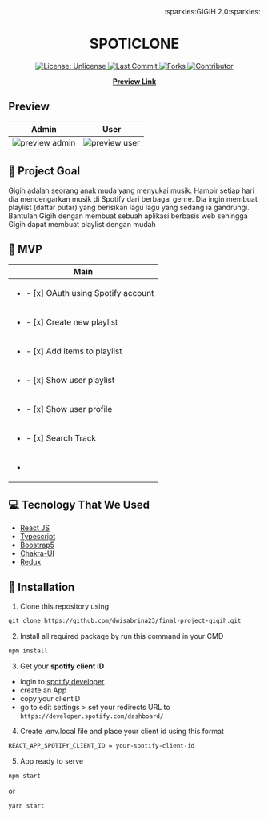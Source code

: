 <p align="right">:sparkles:GIGIH 2.0:sparkles:</p>
<h1 align="center">SPOTICLONE</h1>

<p align="center">
<a href="http://unlicense.org/">
<img src="https://img.shields.io/github/license/dwisabrina23/final-project-gigih?style=flat-square" alt="License: Unlicense">
</a>

<a href="https://github.com/dwisabrina23/final-project-gigih">
<img src="https://img.shields.io/github/last-commit/dwisabrina23/final-project-gigih?style=flat-square" alt="Last Commit">
</a>

<a href="https://github.com/markdown-templates/markdown-snippets/fork">
<img src="https://img.shields.io/github/forks/dwisabrina23/final-project-gigih?style=flat-square" alt="Forks">
</a>
  
<a href="https://github.com/dwisabrina23/final-project-gigih/graphs/contributors">
<img src="https://img.shields.io/github/contributors/dwisabrina23/final-project-gigih?style=flat-square" alt="Contributor">
</a>
</p>


<p align="center">
<strong><a href="https://reservaksin.live">Preview Link</a></strong>
</p>

## Preview
| Admin | User |
| ----------- | ----------- |
| <img src="./Dashboard-admin.svg" alt="preview admin">| <img src="./Landing Page- Before Login.svg" alt="preview user"> |

## 🎯 Project Goal
Gigih adalah seorang anak muda yang menyukai musik. Hampir setiap hari dia
mendengarkan musik di Spotify dari berbagai genre. Dia ingin membuat playlist (daftar
putar) yang berisikan lagu lagu yang sedang ia gandrungi. Bantulah Gigih dengan
membuat sebuah aplikasi berbasis web sehingga Gigih dapat membuat playlist dengan
mudah

## 🚩 MVP
| Main |
| -----------|
| <ul><li>- [x] OAuth using Spotify account</li> |
| <ul><li>- [x] Create new playlist</li> |
| <ul><li>- [x] Add items to playlist</li> |
| <ul><li>- [x] Show user playlist</li> |
| <ul><li>- [x] Show user profile</li> |
| <ul><li>- [x] Search Track </li> |
| <ul><li> </li>| <ul><li> </li> |

## 💻 Tecnology That We Used
  * [React JS](reactjs.org)
  * [Typescript](typescriptlang.org/)
  * [Boostrap5](https://getbootstrap.com/docs/5.0/getting-started/introduction/)
  * [Chakra-UI](https://chakra-ui.com/)
  * [Redux](redux.js.org)
  
## 🚀 Installation
1. Clone this repository using 
```html
git clone https://github.com/dwisabrina23/final-project-gigih.git
```
  
2. Install all required package by run this command in your CMD
```html
npm install
```
3. Get your **spotify client ID**
  - login to [spotify developer](https://developer.spotify.com/dashboard/)
  - create an App
  - copy your clientID
  - go to edit settings > set your redirects URL to ```https://developer.spotify.com/dashboard/```
  
4. Create .env.local file and place your client id using this format
```html
REACT_APP_SPOTIFY_CLIENT_ID = your-spotify-client-id
```
5. App ready to serve
```html
npm start
```
  or
```html
yarn start
```
